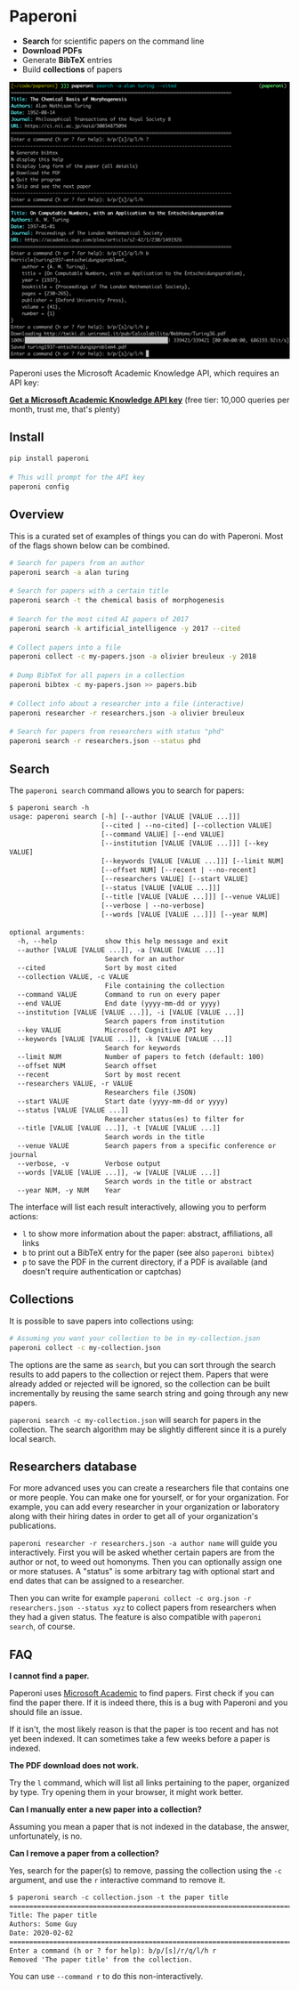 
# Paperoni

* **Search** for scientific papers on the command line
* **Download PDFs**
* Generate **BibTeX** entries
* Build **collections** of papers

<img src="./media/screenshot.png">

Paperoni uses the Microsoft Academic Knowledge API, which requires an API key:

**[Get a Microsoft Academic Knowledge API key](https://msr-apis.portal.azure-api.net/products/project-academic-knowledge)** (free tier: 10,000 queries per month, trust me, that's plenty)


## Install

```bash
pip install paperoni

# This will prompt for the API key
paperoni config
```

## Overview

This is a curated set of examples of things you can do with Paperoni. Most of the flags shown below can be combined.

```bash
# Search for papers from an author
paperoni search -a alan turing

# Search for papers with a certain title
paperoni search -t the chemical basis of morphogenesis

# Search for the most cited AI papers of 2017
paperoni search -k artificial_intelligence -y 2017 --cited

# Collect papers into a file
paperoni collect -c my-papers.json -a olivier breuleux -y 2018

# Dump BibTeX for all papers in a collection
paperoni bibtex -c my-papers.json >> papers.bib

# Collect info about a researcher into a file (interactive)
paperoni researcher -r researchers.json -a olivier breuleux

# Search for papers from researchers with status "phd"
paperoni search -r researchers.json --status phd
```

## Search

The `paperoni search` command allows you to search for papers:

```
$ paperoni search -h
usage: paperoni search [-h] [--author [VALUE [VALUE ...]]]
                       [--cited | --no-cited] [--collection VALUE]
                       [--command VALUE] [--end VALUE]
                       [--institution [VALUE [VALUE ...]]] [--key VALUE]
                       [--keywords [VALUE [VALUE ...]]] [--limit NUM]
                       [--offset NUM] [--recent | --no-recent]
                       [--researchers VALUE] [--start VALUE]
                       [--status [VALUE [VALUE ...]]]
                       [--title [VALUE [VALUE ...]]] [--venue VALUE]
                       [--verbose | --no-verbose]
                       [--words [VALUE [VALUE ...]]] [--year NUM]

optional arguments:
  -h, --help            show this help message and exit
  --author [VALUE [VALUE ...]], -a [VALUE [VALUE ...]]
                        Search for an author
  --cited               Sort by most cited
  --collection VALUE, -c VALUE
                        File containing the collection
  --command VALUE       Command to run on every paper
  --end VALUE           End date (yyyy-mm-dd or yyyy)
  --institution [VALUE [VALUE ...]], -i [VALUE [VALUE ...]]
                        Search papers from institution
  --key VALUE           Microsoft Cognitive API key
  --keywords [VALUE [VALUE ...]], -k [VALUE [VALUE ...]]
                        Search for keywords
  --limit NUM           Number of papers to fetch (default: 100)
  --offset NUM          Search offset
  --recent              Sort by most recent
  --researchers VALUE, -r VALUE
                        Researchers file (JSON)
  --start VALUE         Start date (yyyy-mm-dd or yyyy)
  --status [VALUE [VALUE ...]]
                        Researcher status(es) to filter for
  --title [VALUE [VALUE ...]], -t [VALUE [VALUE ...]]
                        Search words in the title
  --venue VALUE         Search papers from a specific conference or journal
  --verbose, -v         Verbose output
  --words [VALUE [VALUE ...]], -w [VALUE [VALUE ...]]
                        Search words in the title or abstract
  --year NUM, -y NUM    Year
```

The interface will list each result interactively, allowing you to perform actions:

* `l` to show more information about the paper: abstract, affiliations, all links
* `b` to print out a BibTeX entry for the paper (see also `paperoni bibtex`)
* `p` to save the PDF in the current directory, if a PDF is available (and doesn't require authentication or captchas)


## Collections

It is possible to save papers into collections using:

```bash
# Assuming you want your collection to be in my-collection.json
paperoni collect -c my-collection.json
```

The options are the same as `search`, but you can sort through the search results to add papers to the collection or reject them. Papers that were already added or rejected will be ignored, so the collection can be built incrementally by reusing the same search string and going through any new papers.

`paperoni search -c my-collection.json` will search for papers in the collection. The search algorithm may be slightly different since it is a purely local search.

## Researchers database

For more advanced uses you can create a researchers file that contains one or more people. You can make one for yourself, or for your organization. For example, you can add every researcher in your organization or laboratory along with their hiring dates in order to get all of your organization's publications.

`paperoni researcher -r researchers.json -a author name` will guide you interactively. First you will be asked whether certain papers are from the author or not, to weed out homonyms. Then you can optionally assign one or more statuses. A "status" is some arbitrary tag with optional start and end dates that can be assigned to a researcher.

Then you can write for example `paperoni collect -c org.json -r researchers.json --status xyz` to collect papers from researchers when they had a given status. The feature is also compatible with `paperoni search`, of course.

## FAQ

**I cannot find a paper.**

Paperoni uses [Microsoft Academic](https://academic.microsoft.com/home) to find papers. First check if you can find the paper there. If it is indeed there, this is a bug with Paperoni and you should file an issue.

If it isn't, the most likely reason is that the paper is too recent and has not yet been indexed. It can sometimes take a few weeks before a paper is indexed.

**The PDF download does not work.**

Try the `l` command, which will list all links pertaining to the paper, organized by type. Try opening them in your browser, it might work better.

**Can I manually enter a new paper into a collection?**

Assuming you mean a paper that is not indexed in the database, the answer, unfortunately, is no. 

<!-- Feel free to request this feature by voting on issue [TODO: issue]. -->


**Can I remove a paper from a collection?**

Yes, search for the paper(s) to remove, passing the collection using the `-c` argument, and use the `r` interactive command to remove it.

```
$ paperoni search -c collection.json -t the paper title
================================================================================
Title: The paper title
Authors: Some Guy
Date: 2020-02-02
================================================================================
Enter a command (h or ? for help): b/p/[s]/r/q/l/h r
Removed 'The paper title' from the collection.
```

You can use `--command r` to do this non-interactively.
